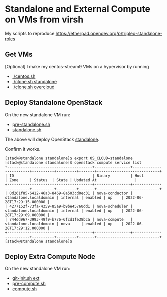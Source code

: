 # Standalone and External Compute on VMs from virsh

My scripts to reproduce https://etherpad.opendev.org/p/tripleo-standalone-roles

## Get VMs

[Optional] I make my centos-stream9 VMs on a hypervisor by running
- [./centos.sh](https://github.com/fultonj/tripleo-laptop/blob/master/centos.sh)
- [./clone.sh standalone](https://github.com/fultonj/tripleo-laptop/blob/master/clone.sh)
- [./clone.sh overcloud](https://github.com/fultonj/tripleo-laptop/blob/master/clone.sh)

## Deploy Standalone OpenStack

On the new standalone VM run:

- [pre-standalone.sh](pre-standalone.sh)
- [standalone.sh](standalone.sh)

The above will deploy OpenStack
[standalone](https://docs.openstack.org/project-deploy-guide/tripleo-docs/latest/deployment/standalone.html).

Confirm it works.
```
[stack@standalone standalone]$ export OS_CLOUD=standalone
[stack@standalone standalone]$ openstack compute service list
+--------------------------------------+----------------+------------------------+----------+---------+-------+----------------------------+
| ID                                   | Binary         | Host                   | Zone     | Status  | State | Updated At                 |
+--------------------------------------+----------------+------------------------+----------+---------+-------+----------------------------+
| 0d261f85-6412-46a3-8469-8a503cd0ec31 | nova-conductor | standalone.localdomain | internal | enabled | up    | 2022-06-28T17:29:15.000000 |
| 4277152f-73fa-4359-85a9-b9be45760dd1 | nova-scheduler | standalone.localdomain | internal | enabled | up    | 2022-06-28T17:29:09.000000 |
| 744dd967-3993-49f9-b776-6fcd1fe38bca | nova-compute   | standalone.localdomain | nova     | enabled | up    | 2022-06-28T17:29:12.000000 |
+--------------------------------------+----------------+------------------------+----------+---------+-------+----------------------------+
[stack@standalone standalone]$ 
```

## Deploy Extra Compute Node

On the new standalone VM run:

- [git-init.sh ext](../init/git-init.sh)
- [pre-compute.sh](pre-compute.sh)
- [compute.sh](compute.sh)
